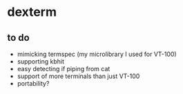 # dexterm
## to do
- mimicking termspec (my microlibrary I used for VT-100)
- supporting kbhit
- easy detecting if piping from cat
- support of more terminals than just VT-100
- portability?
